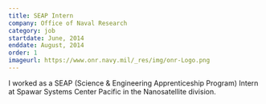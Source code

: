 ```yaml
---
title: SEAP Intern
company: Office of Naval Research
category: job
startdate: June, 2014
enddate: August, 2014
order: 1
imageurl: https://www.onr.navy.mil/_res/img/onr-Logo.png
---
```


I worked as a SEAP (Science & Engineering Apprenticeship Program) Intern at Spawar Systems Center Pacific in the Nanosatellite division.
